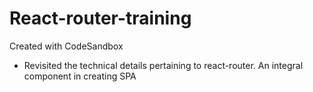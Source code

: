 # React-router-training
Created with CodeSandbox
- Revisited the technical details pertaining to react-router. An integral component in creating SPA 

